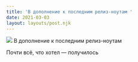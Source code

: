 ```yaml
---
title: 'В дополнение к последним релиз-ноутам '
date: 2021-03-03
layout: layouts/post.njk
---
```


![](https://i.ibb.co/XyBB2bL/file-18.jpg)
В дополнение к последним релиз-ноутам 

Почти всё, что хотел — получилось

